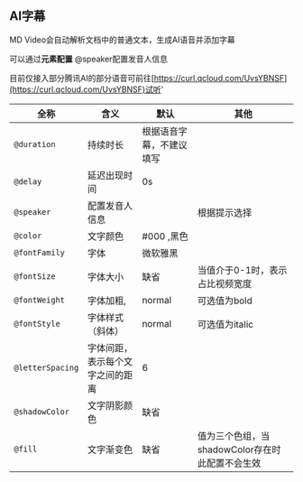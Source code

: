 
## AI字幕

MD Video会自动解析文档中的普通文本，生成AI语音并添加字幕

可以通过**元素配置** @speaker配置发音人信息

目前仅接入部分腾讯AI的部分语音可前往[https://curl.qcloud.com/UvsYBNSF](https://curl.qcloud.com/UvsYBNSF)试听'


| 全称             | 含义                             | 默认                     | 其他                                            |
| ---------------- | -------------------------------- | ------------------------ | ----------------------------------------------- |
| `@duration`      | 持续时长                         | 根据语音字幕，不建议填写 |                                                 |
| `@delay`         | 延迟出现时间                     | 0s                       |                                                 |
| `@speaker`       | 配置发音人信息                   |                          | 根据提示选择                                    |
| `@color`         | 文字颜色                         | #000 ,黑色               |                                                 |
| `@fontFamily`    | 字体                             | 微软雅黑                 |                                                 |
| `@fontSize`      | 字体大小                         | 缺省                     | 当值介于0-1时，表示占比视频宽度                 |
| `@fontWeight`    | 字体加粗,                        | normal                   | 可选值为bold                                    |
| `@fontStyle`     | 字体样式（斜体）                 | normal                   | 可选值为italic                                  |
| `@letterSpacing` | 字体间距，表示每个文字之间的距离 | 6                        |                                                 |
| `@shadowColor`   | 文字阴影颜色                     | 缺省                     |                                                 |
| `@fill`          | 文字渐变色                       | 缺省                     | 值为三个色组，当shadowColor存在时此配置不会生效 |